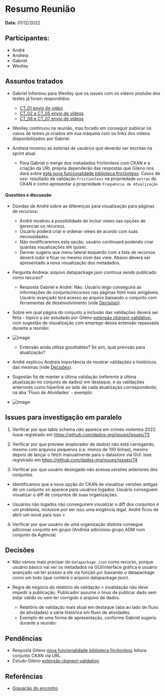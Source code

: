 # Resumo Reunião

**Data:** 01/12/2022

## Participantes:
      
- André
- Andreia
- Gabriel 
- Weslley

## Assuntos tratados

- Gabriel informou para Weslley que os issues com os vídeos youtube dos testes já foram respondidos:
	- [CT_01 envio de vídeo](https://github.com/transparencia-mg/work-stefanini/issues/52)
	- [CT_02 a CT_05 envio de vídeos](https://github.com/transparencia-mg/work-stefanini/issues/53)
	- [CT_06 e CT_07 envio de vídeos](https://github.com/transparencia-mg/work-stefanini/issues/54)

- Weslley continuou na reunião, mas focado em conseguir publicar os casos de testes já criados em sua máquina com os links dos vídeos disponibilizados por Gabriel.

- Andreia mostrou as estórias de usuários que deverão ser escritas na sprint atual.
	- Para Gabriel o merge dos metadados frictionless com CKAN e a criação da URL própria dependerão das respostas que Gileno nos dará sobre [esta nova funcionalidade biblioteca frictionless](https://github.com/frictionlessdata/framework/issues/475). Casos de uso: resultado da validação `Frictionless` na propriedade `extras` do CKAN e como apresentar a propriedade `Frequência de Atualização`

#### Questões e discussão

- Dúvidas de André sobre as diferenças para visualização para páginas de recursos:
	- André mostrou a possibilidade de incluir views nas opções de gerenciar os recursos.
	- Usuário poderá criar e ordenar views de acordo com suas necessidades.
	- Não modificaremos esta opção, usuário continuará podendo criar quantas visualizações ele quiser.
	- Denner sugeriu que menu lateral esquerdo com a lista de recursos deverá subir e ficar no mesmo nível das view. Abaixo deverá ser apresentado a nova visualização dos metadados.

- Pergunta Andreia: arquivo datapackage.json continua sendo publicado como recurso?
	- Resposta Gabriel e André: Não. Usuário leigo conseguirá as informações do conjunto/recursos nas páginas html mais amigáveis. Usuário avançado terá acesso ao arquivo baixando o conjunto com ferramentas de desenvolvimento (vide [Decisões](https://github.com/transparencia-mg/work-stefanini/blob/20221201-ata-reuniao/docs/atas_de_reuniao/20221201_estoria_usuario_melhoria_paginas_html.md#decis%C3%B5es)).

- Sobre em qual página do conjunto a inclusão das validações deverá ser feita - tópico a ser estudado por Gileno [extensão ckanext-validation](https://github.com/frictionlessdata/ckanext-validation), com sugestão de visualização com emprego dessa extensão repassada durante a reunião:
- ![image](https://user-images.githubusercontent.com/52294411/205134527-7d2dad5e-ae29-4c0b-bf7c-d8872d348113.png)

	- Extensão ainda utiliza goodtables? Se sim, qual previsão para atualização?

- André explicou Andreia importância de mostrar validações e históricos das mesmas (vide [Decisões](https://github.com/transparencia-mg/work-stefanini/blob/20221201-ata-reuniao/docs/atas_de_reuniao/20221201_estoria_usuario_melhoria_paginas_html.md#decis%C3%B5es)).
- Sugestão foi de manter a última validação (referente à última atualização no conjunto de dados) em destaque, e as validações anteriores como hiperlink ao lado de cada atualização correspondente, na aba 'Fluxo de Atividades' - exemplo: 
- ![image](https://user-images.githubusercontent.com/52294411/205135766-34bed313-13ca-45e4-b046-4ce86eb957c1.png) 

## Issues para investigação em paralelo

1. Verificar por que table schema não aparece em crimes violentos 2022. Issue registrado em https://github.com/dados-mg/issues/issues/73

1. Verificar por que preview (explorador de dados) não está carregando, mesmo com arquivos pequenos (i.e. menos de 100 linhas), mesmo depois de lançar o fetch manualmente para o datastore via GUI. Isse registrado em https://github.com/dados-mg/issues/issues/74

1. Verificar por que usuário deslogado não acessa versões anteriores dos conjuntos

- Identificamos que a nova opção do CKAN de visualizar versões antigas de um conjunto só aparece para usuários logados. Usuário conseguem visualizar o diff de conjuntos de suas organizações. 

- Usuários não logados não conseguirem visualizar o diff dos conjuntos é um problema, inclusive por ser isso uma exigência legal. André ficou de abrir um issue para isso = 

4. Verificar por que usuário de uma organização distinta consegue adicionar conjunto em grupo (Andreia adicionou grupo ADM num conjunto da Agência)

## Decisões

- Não vamos mais precisar do `datapackage.json` como recurso, porque usuário básico vai ver os metadados na GUI/interface gráfica e usuário avançado vai ter acesso a ele via função `get` baixando o datapackage como um todo (que conterá o arquivo datapackage.json).

- Regra de negócio do relatório de validação = invalidação não deve impedir a publicação. Publicador assume o ônus de publicar dado sem estar válido ou sem ter corrigido o arquivo de dados. 
	- Relatório de validação mais atual em destaque (aba ao lado de fluxo de atividades) e série histórica em fluxo de atividades.
	- Exemplo de uma forma de apresentação, conforme Gabriel sugeriu durante a reunião: 

## Pendências

- Resposta Gileno [nova funcionalidade biblioteca frictionless](https://github.com/frictionlessdata/framework/issues/475) leitura conjunto CKAN via URL.
- Estudo Gileno [extensão ckanext-validation](https://github.com/frictionlessdata/ckanext-validation)

## Referências

- [Gravação do encontro]()
